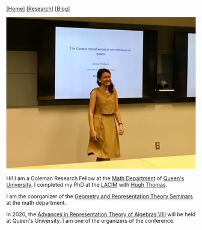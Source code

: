 [[Home]](https://emine-yildirim.github.io/) [[Research]](https://emine-yildirim.github.io/Research.html) [[Blog]](http://yildirimemine.tumblr.com/)

![me](Pictures/me.jpg)

Hi! I am a Coleman Research Fellow at the [Math Department](https://www.queensu.ca/mathstat/home) of [Queen's University](https://www.queensu.ca). I completed my PhD at the [LACIM](http://lacim.uqam.ca/) with [Hugh Thomas](http://lacim.uqam.ca/chercheurs/).

I am the coorganizer of the [Geometry and Representation Theory Seminars](https://mast.queensu.ca/~georep/) at the math department.

In 2020, the [Advances in Representation Theory of Algebras VIII](https://mast.queensu.ca/~arta2020/) will be held at Queen's University. I am one of the organizers of the conference.
